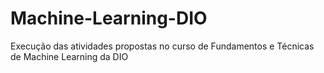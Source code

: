 # Machine-Learning-DIO
Execução das atividades propostas no curso de Fundamentos e Técnicas de Machine Learning da DIO
